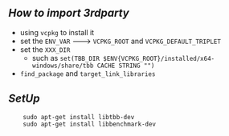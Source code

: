 ## ***How to import 3rdparty***
* using `vcpkg` to install it
* set the `ENV_VAR` ---> `VCPKG_ROOT` and `VCPKG_DEFAULT_TRIPLET`
* set the `XXX_DIR`
  * such as `set(TBB_DIR $ENV{VCPKG_ROOT}/installed/x64-windows/share/tbb CACHE STRING "")`
* `find_package` and `target_link_libraries`
  
## ***SetUp***
```shell
    sudo apt-get install libtbb-dev
    sudo apt-get install libbenchmark-dev
```
